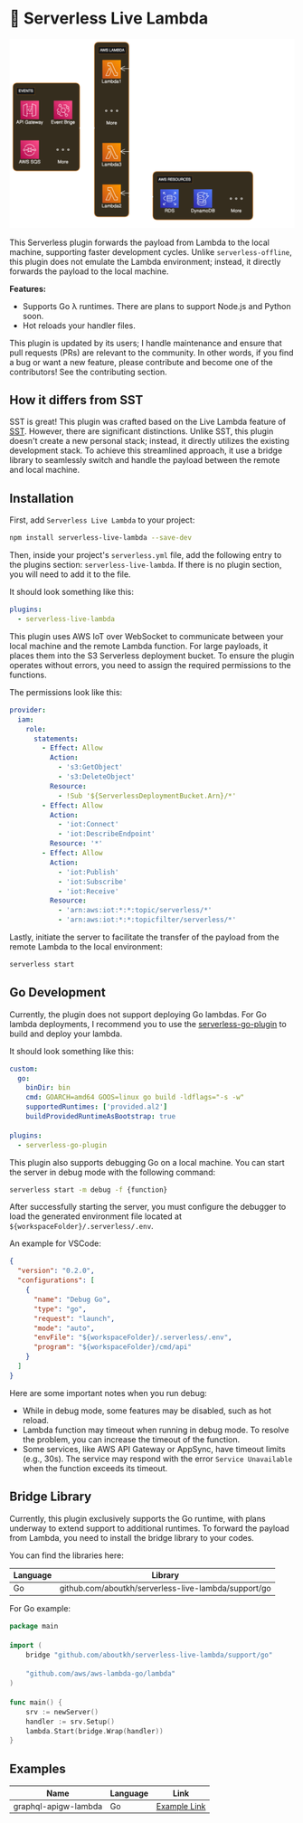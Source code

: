 # 🚀 Serverless Live Lambda

![](./docs/img/arch.png)

This Serverless plugin forwards the payload from Lambda to the local machine, supporting faster
development cycles. Unlike `serverless-offline`, this plugin does not emulate the Lambda environment;
instead, it directly forwards the payload to the local machine.

**Features:**

- Supports Go λ runtimes. There are plans to support Node.js and Python soon.
- Hot reloads your handler files.

This plugin is updated by its users; I handle maintenance and ensure that pull requests (PRs)
are relevant to the community. In other words, if you find a bug or want a new feature,
please contribute and become one of the contributors! See the contributing section.

## How it differs from SST

SST is great! This plugin was crafted based on the Live Lambda feature of [SST](https://docs.sst.dev/live-lambda-development).
However, there are significant distinctions. Unlike SST, this plugin doesn't create a new personal stack;
instead, it directly utilizes the existing development stack. To achieve this streamlined approach,
it use a bridge library to seamlessly switch and handle the payload between the remote and local machine.

## Installation

First, add `Serverless Live Lambda` to your project:

```bash
npm install serverless-live-lambda --save-dev
```

Then, inside your project's `serverless.yml` file, add the following entry to the plugins section:
`serverless-live-lambda`. If there is no plugin section, you will need to add it to the file.

It should look something like this:

```yaml
plugins:
  - serverless-live-lambda
```

This plugin uses AWS IoT over WebSocket to communicate between your local machine and the remote Lambda function.
For large payloads, it places them into the S3 Serverless deployment bucket. To ensure the plugin operates without errors,
you need to assign the required permissions to the functions.

The permissions look like this:

```yaml
provider:
  iam:
    role:
      statements:
        - Effect: Allow
          Action:
            - 's3:GetObject'
            - 's3:DeleteObject'
          Resource:
            - !Sub '${ServerlessDeploymentBucket.Arn}/*'
        - Effect: Allow
          Action:
            - 'iot:Connect'
            - 'iot:DescribeEndpoint'
          Resource: '*'
        - Effect: Allow
          Action:
            - 'iot:Publish'
            - 'iot:Subscribe'
            - 'iot:Receive'
          Resource:
            - 'arn:aws:iot:*:*:topic/serverless/*'
            - 'arn:aws:iot:*:*:topicfilter/serverless/*'
```

Lastly, initiate the server to facilitate the transfer of the payload from the remote Lambda to
the local environment:

```bash
serverless start
```

## Go Development

Currently, the plugin does not support deploying Go lambdas. For Go lambda deployments,
I recommend you to use the [serverless-go-plugin](https://www.npmjs.com/package/serverless-go-plugin)
to build and deploy your lambda.

It should look something like this:

```yaml
custom:
  go:
    binDir: bin
    cmd: GOARCH=amd64 GOOS=linux go build -ldflags="-s -w"
    supportedRuntimes: ['provided.al2']
    buildProvidedRuntimeAsBootstrap: true

plugins:
  - serverless-go-plugin
```

This plugin also supports debugging Go on a local machine. You can start the server in debug mode with the
following command:

```bash
serverless start -m debug -f {function}
```

After successfully starting the server, you must configure the debugger to load the generated environment file
located at `${workspaceFolder}/.serverless/.env`.

An example for VSCode:

```json
{
  "version": "0.2.0",
  "configurations": [
    {
      "name": "Debug Go",
      "type": "go",
      "request": "launch",
      "mode": "auto",
      "envFile": "${workspaceFolder}/.serverless/.env",
      "program": "${workspaceFolder}/cmd/api"
    }
  ]
}
```

Here are some important notes when you run debug:

- While in debug mode, some features may be disabled, such as hot reload.
- Lambda function may timeout when running in debug mode. To resolve the problem,
  you can increase the timeout of the function.
- Some services, like AWS API Gateway or AppSync, have timeout limits (e.g., 30s).
  The service may respond with the error `Service Unavailable` when the function exceeds its timeout.

## Bridge Library

Currently, this plugin exclusively supports the Go runtime, with plans underway to extend support
to additional runtimes. To forward the payload from Lambda, you need to install the bridge library
to your codes.

You can find the libraries here:

| Language | Library                                              |
| -------- | ---------------------------------------------------- |
| Go       | github.com/aboutkh/serverless-live-lambda/support/go |

For Go example:

```go
package main

import (
	bridge "github.com/aboutkh/serverless-live-lambda/support/go"

	"github.com/aws/aws-lambda-go/lambda"
)

func main() {
	srv := newServer()
	handler := srv.Setup()
	lambda.Start(bridge.Wrap(handler))
}
```

## Examples

| Name                 | Language | Link                                                                                                         |
| -------------------- | -------- | ------------------------------------------------------------------------------------------------------------ |
| graphql-apigw-lambda | Go       | [Example Link](https://github.com/aboutkh/serverless-live-lambda/tree/main/examples/go/graphql-apigw-lambda) |
